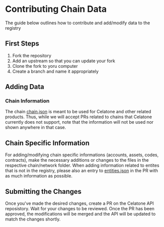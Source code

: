 # Contributing Chain Data

The guide below outlines how to contribute and add/modify data to the registry

## First Steps

1. Fork the repository
2. Add an upstream so that you can update your fork
3. Clone the fork to yoru computer
4. Create a branch and name it appropriately

## Adding Data

### Chain Information

The chain [chain.json](./registry/data/chains.json) is meant to be used for Celatone and other related products. Thus, while we will accept PRs related to chains that Celatone currently does not support, note that the information will not be used nor shown anywhere in that case.

## Chain Specific Information

For adding/modifying chain specific informations (accounts, assets, codes, contracts), make the necessary additions or changes to the files in the respective chain/network folder. When adding information related to entites that is not in the registry, please also an entry to [entities.json](./registry/data/entities.json) in the PR with as much information as possible.

## Submitting the Changes

Once you've made the desired changes, create a PR on the Celatone API reposistory. Wait for your changes to be reviewed. Once the PR has been approved, the modifications will be merged and the API will be updated to match the changes shortly.
